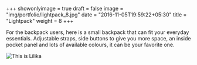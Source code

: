 +++
showonlyimage = true
draft = false
image = "img/portfolio/lightpack_8.jpg"
date = "2016-11-05T19:59:22+05:30"
title = "Lightpack"
weight = 8
+++

For the backpack users, here is a small backpack that can fit your everyday essentials. Adjustable straps, side buttons to give you more space, an inside pocket panel and lots of available colours, it can be your favorite one.

![This is Lilika][1]

[1]: /img/portfolio/lightpack_8.jpg

